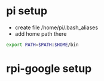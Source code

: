# pi setup
* create file /home/pi/.bash_aliases
* add home path there
```bash
export PATH=$PATH:$HOME/bin
```

# rpi-google setup
